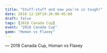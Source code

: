 ```yaml
---
title: "Stuff-stuff and now you’re in tough!"
date: 2018-12-28T19:26:00-05:00
draft: false
tags: [2018 Canada Cup]
event: "2018 Canada Cup"
game: "Homan vs Flaxey"
---
```

— 2018 Canada Cup, Homan vs Flaxey
<!--more--> 